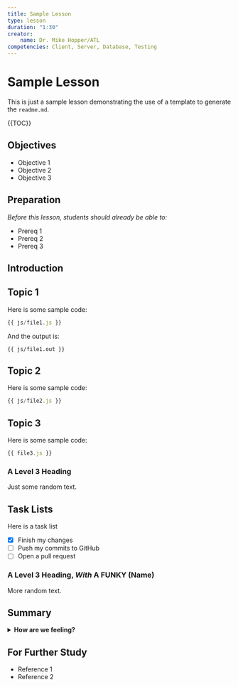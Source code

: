 ```yaml
---
title: Sample Lesson
type: lesson
duration: "1:30"
creator:
    name: Dr. Mike Hopper/ATL
competencies: Client, Server, Database, Testing
---
```


# Sample Lesson

This is just a sample lesson demonstrating the use of a template to generate the `readme.md`.

{{TOC}}

## Objectives
* Objective 1
* Objective 2
* Objective 3

## Preparation
*Before this lesson, students should already be able to:*

* Prereq 1
* Prereq 2
* Prereq 3

## Introduction

## Topic 1

Here is some sample code:

```javascript
{{ js/file1.js }}
```

And the output is:

```
{{ js/file1.out }}
```

## Topic 2

Here is some sample code:

```javascript
{{ js/file2.js }}
```

## Topic 3

Here is some sample code:

```javascript
{{ file3.js }}
```

### A Level 3 Heading

Just some random text.

## Task Lists

Here is a task list

- [x] Finish my changes
- [ ] Push my commits to GitHub
- [ ] Open a pull request

### A Level 3 Heading, *With* A __FUNKY__ (Name)

More random text.

## Summary

<details>
  <summary><strong>How are we feeling?</strong></summary>
  > Feeling great, thanks for asking!
</details>

## For Further Study

* Reference 1
* Reference 2

